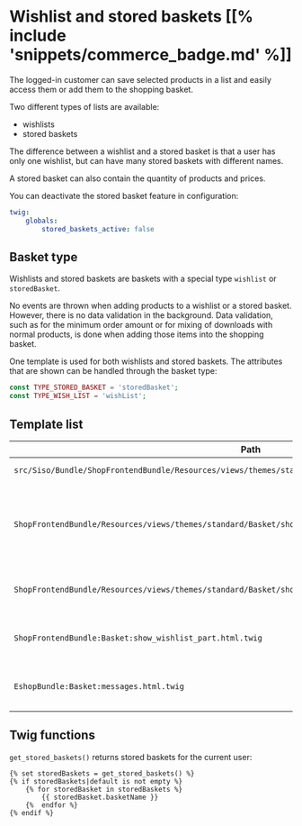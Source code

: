 # Wishlist and stored baskets [[% include 'snippets/commerce_badge.md' %]]

The logged-in customer can save selected products in a list and easily access them or add them to the shopping basket.

Two different types of lists are available:

- wishlists
- stored baskets

The difference between a wishlist and a stored basket is that a user has only one wishlist,
but can have many stored baskets with different names. 

A stored basket can also contain the quantity of products and prices.

You can deactivate the stored basket feature in configuration:

``` yaml
twig:
    globals:
        stored_baskets_active: false
```

## Basket type

Wishlists and stored baskets are baskets with a special type `wishlist` or `storedBasket`. 

No events are thrown when adding products to a wishlist or a stored basket.
However, there is no data validation in the background.
Data validation, such as for the minimum order amount or for mixing of downloads with normal products,
is done when adding those items into the shopping basket.

One template is used for both wishlists and stored baskets. The attributes that are shown can be handled through the basket type:

``` php
const TYPE_STORED_BASKET = 'storedBasket';
const TYPE_WISH_LIST = 'wishList';
```

## Template list

|Path|Description|
|--- |--- |
|`src/Siso/Bundle/ShopFrontendBundle/Resources/views/themes/standard/Basket/stored_baskets_list.html.twig`|List of all stored baskets.|
|`ShopFrontendBundle/Resources/views/themes/standard/Basket/show_stored_basket.html.twig`|Entry page for both wishlists and stored baskets. Based on the basket type, it loads one of the templates listed below.|
|`ShopFrontendBundle/Resources/views/themes/standard/Basket/show_stored_basket_part.html.twig`|Partial page responsible for rendering a stored basket page.|
|`ShopFrontendBundle:Basket:show_wishlist_part.html.twig`|Partial page responsible for rendering the wishlist.|
|`EshopBundle:Basket:messages.html.twig`|Template with success/error/notice messages for baskets.|

## Twig functions

`get_stored_baskets()` returns stored baskets for the current user:

``` html+twig
{% set storedBaskets = get_stored_baskets() %}
{% if storedBaskets|default is not empty %}
    {% for storedBasket in storedBaskets %}
        {{ storedBasket.basketName }}
    {%  endfor %}
{% endif %}
```
